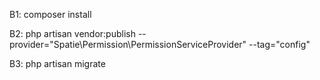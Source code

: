 B1: composer install

B2: php artisan vendor:publish --provider="Spatie\Permission\PermissionServiceProvider" --tag="config"



B3: php artisan migrate


